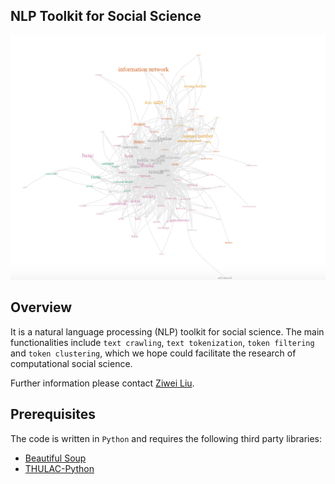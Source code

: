 ## NLP Toolkit for Social Science

<img src='./misc/demo.png' width=800>

## Overview
It is a natural language processing (NLP) toolkit for social science. The main functionalities include `text crawling`, `text tokenization`, `token filtering` and `token clustering`, which we hope could facilitate the research of computational social science. 

Further information please contact [Ziwei Liu](http://personal.ie.cuhk.edu.hk/~lz013/).
  
## Prerequisites
The code is written in `Python` and requires the following third party libraries:
* [Beautiful Soup](https://www.crummy.com/software/BeautifulSoup/bs4/doc/)
* [THULAC-Python](https://github.com/thunlp/THULAC-Python)
